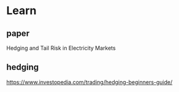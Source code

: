 # Learn

## paper
Hedging and Tail Risk in Electricity Markets

## hedging
https://www.investopedia.com/trading/hedging-beginners-guide/
